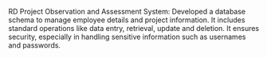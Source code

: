 RD Project Observation and Assessment System:
Developed a database schema to manage employee details and project information.
It includes standard operations like data entry, retrieval, update and deletion.
It ensures security, especially in handling sensitive information such as usernames and passwords.

